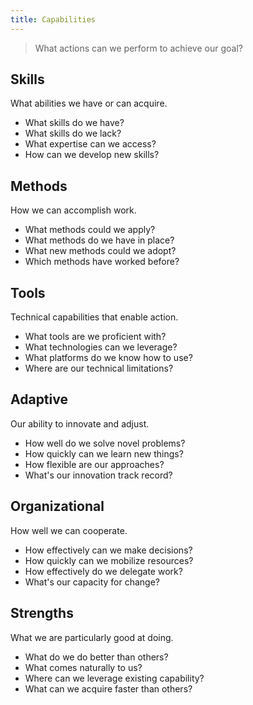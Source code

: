 ```yaml
---
title: Capabilities
---
```


> What actions can we perform to achieve our goal?

## Skills

What abilities we have or can acquire.

* What skills do we have?
* What skills do we lack?
* What expertise can we access?
* How can we develop new skills?

## Methods

How we can accomplish work.

* What methods could we apply?
* What methods do we have in place?
* What new methods could we adopt?
* Which methods have worked before?

## Tools

Technical capabilities that enable action.

* What tools are we proficient with?
* What technologies can we leverage?
* What platforms do we know how to use?
* Where are our technical limitations?

## Adaptive

Our ability to innovate and adjust.

* How well do we solve novel problems?
* How quickly can we learn new things?
* How flexible are our approaches?
* What's our innovation track record?

## Organizational

How well we can cooperate.

* How effectively can we make decisions?
* How quickly can we mobilize resources?
* How effectively do we delegate work?
* What's our capacity for change?

## Strengths

What we are particularly good at doing.

* What do we do better than others?
* What comes naturally to us?
* Where can we leverage existing capability?
* What can we acquire faster than others?